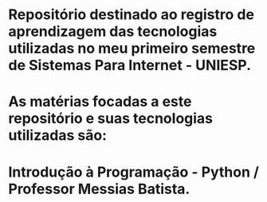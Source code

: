 # Repositório destinado ao registro de aprendizagem das tecnologias utilizadas no meu primeiro semestre de Sistemas Para Internet - UNIESP.

# As matérias focadas a este repositório e suas tecnologias utilizadas são:

# Introdução à Programação - Python / Professor Messias Batista.
